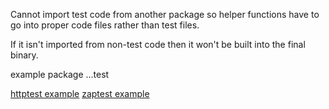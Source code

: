 Cannot import test code from another package so helper functions have to go into proper code files rather than test files.

If it isn't imported from non-test code then it won't be built into the final binary.

example package ...test

[httptest example](https://golang.org/pkg/net/http/httptest/)
[zaptest example](https://godoc.org/go.uber.org/zap/zaptest)
